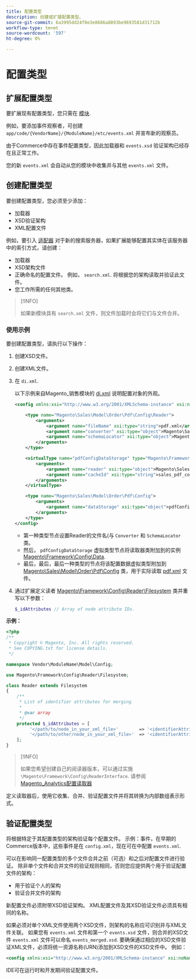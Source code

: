 ```yaml
---
title: 配置类型
description: 创建或扩展配置类型。
source-git-commit: 6a3995dd24f8e3e8686a8893be9693581d31712b
workflow-type: tm+mt
source-wordcount: '597'
ht-degree: 0%

---
```



# 配置类型

## 扩展配置类型

要扩展现有配置类型，您只需在 [模块](https://glossary.magento.com/module).

例如，要添加事件观察者，可创建 `app/code/{VendorName}/{ModuleName}/etc/events.xml` 并宣布新的观察员。

由于Commerce中存在事件配置类型，因此加载器和 `events.xsd` 验证架构已经存在且正常工作。

您的新 `events.xml` 会自动从您的模块中收集并与其他 `events.xml` 文件。

## 创建配置类型

要创建配置类型，您必须至少添加：

- 加载器
- XSD验证架构
- XML配置文件

例如，要引入 [适配器](https://glossary.magento.com/adapter) 对于新的搜索服务器，如果扩展能够配置其实体在该服务器中的索引方式，请创建：

- 加载器
- XSD架构文件
- 正确命名的配置文件。 例如， `search.xml`. 将根据您的架构读取并验证此文件。
- 您工作所需的任何其他类。

>[!INFO]
>
>如果新模块具有 `search.xml` 文件，则文件加载时会将它们与文件合并。

### 使用示例

要创建配置类型，请执行以下操作：

1. 创建XSD文件。
1. 创建XML文件。
1. 在 `di.xml`.

   以下示例来自Magento_销售模块的 [di.xml](https://github.com/magento/magento2/blob/2.4/app/code/Magento/Sales/etc/di.xml) 说明配置对象的外观。

   ```xml
   <config xmlns:xsi="http://www.w3.org/2001/XMLSchema-instance" xsi:noNamespaceSchemaLocation="urn:magento:framework:ObjectManager/etc/config.xsd">
   
       <type name="Magento\Sales\Model\Order\Pdf\Config\Reader">
           <arguments>
               <argument name="fileName" xsi:type="string">pdf.xml</argument>
               <argument name="converter" xsi:type="object">Magento\Sales\Model\Order\Pdf\Config\Converter</argument>
               <argument name="schemaLocator" xsi:type="object">Magento\Sales\Model\Order\Pdf\Config\SchemaLocator</argument>
           </arguments>
       </type>
   
       <virtualType name="pdfConfigDataStorage" type="Magento\Framework\Config\Data">
           <arguments>
               <argument name="reader" xsi:type="object">Magento\Sales\Model\Order\Pdf\Config\Reader</argument>
               <argument name="cacheId" xsi:type="string">sales_pdf_config</argument>
           </arguments>
       </virtualType>
   
       <type name="Magento\Sales\Model\Order\Pdf\Config">
           <arguments>
               <argument name="dataStorage" xsi:type="object">pdfConfigDataStorage</argument>
           </arguments>
       </type>
   </config>
   ```

   - 第一种类型节点设置Reader的文件名(与 `Converter` 和 `SchemaLocator` 类。
   - 然后， `pdfConfigDataStorage` 虚拟类型节点将读取器类附加到的实例 [Magento\Framework\Config\Data](https://github.com/magento/magento2/blob/2.4/lib/internal/Magento/Framework/Config/Data.php).
   - 最后，最后，最后一种类型的节点将该配置数据虚拟类型附加到 [Magento\Sales\Model\Order\Pdf\Config](https://github.com/magento/magento2/blob/2.4/app/code/Magento/Sales/Model/Order/Pdf/Config.php) 类，用于实际读取 [pdf.xml](https://github.com/magento/magento2/blob/2.4/app/code/Magento/Sales/etc/pdf.xml) 文件。

1. 通过扩展定义读者 [Magento\Framework\Config\Reader\Filesystem](https://github.com/magento/magento2/blob/2.4/lib/internal/Magento/Framework/Config/Reader/Filesystem.php) 类并重写以下参数：

   ```php
   $_idAttributes // Array of node attribute IDs.
   ```

**示例：**

```php
<?php
/**
 * Copyright © Magento, Inc. All rights reserved.
 * See COPYING.txt for license details.
 */

namespace Vendor\ModuleName\Model\Config;

use Magento\Framework\Config\Reader\Filesystem;

class Reader extends Filesystem
{
    /**
     * List of identifier attributes for merging
     *
     * @var array
     */
    protected $_idAttributes = [
         '</path/to/node_in_your_xml_file>'        => '<identifierAttributeName>',
         '</path/to/other/node_in_your_xml_file>'  => '<identifierAttributeName>',
    ];
}
```

>[!INFO]
>
>如果您希望创建自己的阅读器版本，可以通过实施 `\Magento\Framework\Config\ReaderInterface`. 请参阅 [Magento_Analytics配置读取器](https://github.com/magento/magento2/blob/2.4/app/code/Magento/Analytics/ReportXml/Config/Reader.php)

定义读取器后，使用它收集、合并、验证配置文件并将其转换为内部数组表示形式。

## 验证配置类型

将根据特定于其配置类型的架构验证每个配置文件。 示例：事件，在早期的Commerce版本中，这些事件是在 `config.xml`，现在可在中配置 `events.xml`.

可以在影响同一配置类型的多个文件合并之前（可选）和之后对配置文件进行验证。 除非单个文件和合并文件的验证规则相同，否则您应提供两个用于验证配置文件的架构：

- 用于验证个人的架构
- 验证合并文件的架构

新配置文件必须附带XSD验证架构。 XML配置文件及其XSD验证文件必须具有相同的名称。

如果必须对单个XML文件使用两个XSD文件，则架构的名称应可识别并与XML文件关联。
如果您有 `events.xml` 文件和第一个 `events.xsd` 文件，则合并的XSD文件 `events.xml` 文件可以命名 `events_merged.xsd`.
要确保通过相应的XSD文件验证XML文件，必须将统一资源名称(URN)添加到XSD文件的XSD文件中。 例如：

```xml
<config xmlns:xsi="http://www.w3.org/2001/XMLSchema-instance" xsi:noNamespaceSchemaLocation="urn:magento:framework:ObjectManager:etc/config.xsd">
```

IDE可在运行时和开发期间验证配置文件。
